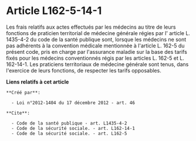 # Article L162-5-14-1

Les frais relatifs aux actes effectués par les médecins au titre de leurs fonctions de praticien territorial de médecine
générale régies par l'
article L. 1435-4-2 du code de la santé publique 
sont, lorsque les médecins ne sont pas adhérents à la convention médicale mentionnée à l'article L. 162-5 du présent code,
pris en charge par l'assurance maladie sur la base des tarifs fixés pour les médecins conventionnés régis par les articles L.
162-5 et L. 162-14-1. Les praticiens territoriaux de médecine générale sont tenus, dans l'exercice de leurs fonctions, de
respecter les tarifs opposables.

**Liens relatifs à cet article**

	**Créé par**:

	  - Loi n°2012-1404 du 17 décembre 2012 - art. 46

	**Cite**:

	  - Code de la santé publique - art. L1435-4-2
	  - Code de la sécurité sociale. - art. L162-14-1
	  - Code de la sécurité sociale. - art. L162-5
